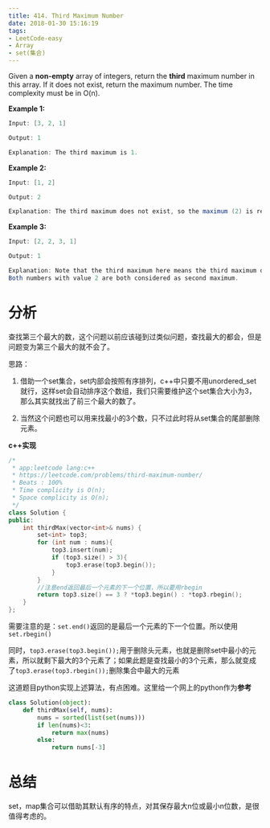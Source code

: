 ```yaml
---
title: 414. Third Maximum Number
date: 2018-01-30 15:16:19
tags:
- LeetCode-easy
- Array
- set(集合)
---
```


Given a **non-empty** array of integers, return the **third** maximum number in this array. If it does not exist, return the maximum number. The time complexity must be in O(n).

**Example 1:**

```java
Input: [3, 2, 1]

Output: 1

Explanation: The third maximum is 1.
```



**Example 2:**

```java
Input: [1, 2]

Output: 2

Explanation: The third maximum does not exist, so the maximum (2) is returned instead.
```



**Example 3:**

```java
Input: [2, 2, 3, 1]

Output: 1

Explanation: Note that the third maximum here means the third maximum distinct number.
Both numbers with value 2 are both considered as second maximum.
```

<!--more-->

# 分析

查找第三个最大的数，这个问题以前应该碰到过类似问题，查找最大的都会，但是问题变为第三个最大的就不会了。

思路：

1. 借助一个set集合，set内部会按照有序排列，c++中只要不用unordered_set就行，这样set会自动排序这个数组，我们只需要维护这个set集合大小为3，那么其实就找出了前三个最大的数了。

2. 当然这个问题也可以用来找最小的3个数，只不过此时将从set集合的尾部删除元素。

**c++实现**

```c++
/*
 * app:leetcode lang:c++
 * https://leetcode.com/problems/third-maximum-number/
 * Beats : 100%
 * Time complicity is O(n);
 * Space complicity is O(n);
 */
class Solution {
public:
    int thirdMax(vector<int>& nums) {
		set<int> top3;
		for (int num : nums){
			top3.insert(num);
			if (top3.size() > 3){
				top3.erase(top3.begin());
			}
		}
        //注意end返回最后一个元素的下一个位置，所以要用rbegin
		return top3.size() == 3 ? *top3.begin() : *top3.rbegin();
    }
};
```

需要注意的是：`set.end()`返回的是最后一个元素的下一个位置。所以使用`set.rbegin()`

同时，`top3.erase(top3.begin());`用于删除头元素，也就是删除set中最小的元素，所以就剩下最大的3个元素了；如果此题是查找最小的3个元素，那么就变成了`top3.erase(top3.rbegin());`删除集合中最大的元素

这道题目python实现上述算法，有点困难。这里给一个网上的python作为**参考**

```python
class Solution(object):
    def thirdMax(self, nums):
        nums = sorted(list(set(nums)))
        if len(nums)<3:
            return max(nums)
        else:
            return nums[-3]
```



# 总结

set，map集合可以借助其默认有序的特点，对其保存最大n位或最小n位数，是很值得考虑的。